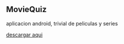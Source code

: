 ## MovieQuiz

aplicacion android, trivial de peliculas y series

[descargar aqui](https://www.dropbox.com/s/uu9sv5w8r6jxjpz/moviequiz.apk?dl=0)
